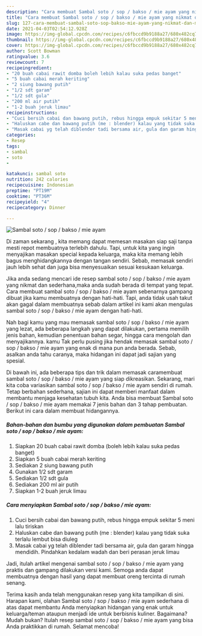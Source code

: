 ```yaml
---
description: "Cara membuat Sambal soto / sop / bakso / mie ayam yang nikmat dan Mudah Dibuat"
title: "Cara membuat Sambal soto / sop / bakso / mie ayam yang nikmat dan Mudah Dibuat"
slug: 127-cara-membuat-sambal-soto-sop-bakso-mie-ayam-yang-nikmat-dan-mudah-dibuat
date: 2021-04-03T02:54:12.928Z
image: https://img-global.cpcdn.com/recipes/c6fbccd9b9188a27/680x482cq70/sambal-soto-sop-bakso-mie-ayam-foto-resep-utama.jpg
thumbnail: https://img-global.cpcdn.com/recipes/c6fbccd9b9188a27/680x482cq70/sambal-soto-sop-bakso-mie-ayam-foto-resep-utama.jpg
cover: https://img-global.cpcdn.com/recipes/c6fbccd9b9188a27/680x482cq70/sambal-soto-sop-bakso-mie-ayam-foto-resep-utama.jpg
author: Scott Bowman
ratingvalue: 3.6
reviewcount: 7
recipeingredient:
- "20 buah cabai rawit domba boleh lebih kalau suka pedas banget"
- "5 buah cabai merah keriting"
- "2 siung bawang putih"
- "1/2 sdt garam"
- "1/2 sdt gula"
- "200 ml air putih"
- "1-2 buah jeruk limau"
recipeinstructions:
- "Cuci bersih cabai dan bawang putih, rebus hingga empuk sekitar 5 meni lalu tiriskan"
- "Haluskan cabe dan bawang putih (me : blender) kalau yang tidak suka terlalu lembut bisa diuleg"
- "Masak cabai yg telah diblender tadi bersama air, gula dan garam hingga mendidih. Pindahkan kedalam wadah dan beri perasan jeruk limau"
categories:
- Resep
tags:
- sambal
- soto
- 

katakunci: sambal soto  
nutrition: 242 calories
recipecuisine: Indonesian
preptime: "PT19M"
cooktime: "PT36M"
recipeyield: "4"
recipecategory: Dinner

---
```



![Sambal soto / sop / bakso / mie ayam](https://img-global.cpcdn.com/recipes/c6fbccd9b9188a27/680x482cq70/sambal-soto-sop-bakso-mie-ayam-foto-resep-utama.jpg)

Di zaman  sekarang , kita memang dapat memesan masakan siap saji tanpa mesti repot membuatnya terlebih dahulu. Tapi, untuk kita yang ingin menyajikan masakan special kepada keluarga, maka kita memang lebih bagus menghidangkannya dengan tangan sendiri. Sebab, memasak sendiri jauh lebih sehat dan juga bisa menyesuaikan sesuai kesukaan keluarga.

Jika anda sedang mencari ide resep sambal soto / sop / bakso / mie ayam yang nikmat dan sederhana,maka anda sudah berada di tempat yang tepat. Cara membuat sambal soto / sop / bakso / mie ayam  sebenarnya gampang dibuat jika kamu membuatnya dengan hati-hati. Tapi, anda tidak usah takut akan gagal dalam membuatnya 
sebab dalam artikel ini kami akan mengulas sambal soto / sop / bakso / mie ayam dengan hati-hati.  



Nah bagi kamu yang mau memasak sambal soto / sop / bakso / mie ayam yang lezat, ada beberapa langkah yang dapat dilakukan, pertama memilih jenis bahan, kemudian penentuan bahan segar, hingga cara mengolah dan menyajikannya. kamu Tak perlu pusing jika hendak memasak sambal soto / sop / bakso / mie ayam yang enak di mana pun anda berada. Sebab, asalkan anda  tahu caranya, maka hidangan ini dapat jadi sajian yang spesial.

Di bawah ini, ada beberapa tips dan trik dalam memasak caramembuat sambal soto / sop / bakso / mie ayam yang siap dikreasikan. Sekarang, mari kita coba variasikan sambal soto / sop / bakso / mie ayam sendiri di rumah. Tetap berbahan sederhana, sajian ini dapat memberi manfaat dalam membantu menjaga kesehatan tubuh kita. Anda bisa membuat Sambal soto / sop / bakso / mie ayam memakai 7 jenis bahan dan 3 tahap pembuatan. Berikut ini cara dalam membuat hidangannya.

<!--inarticleads1-->

##### Bahan-bahan dan bumbu yang digunakan dalam pembuatan Sambal soto / sop / bakso / mie ayam:

1. Siapkan 20 buah cabai rawit domba (boleh lebih kalau suka pedas banget)
1. Siapkan 5 buah cabai merah keriting
1. Sediakan 2 siung bawang putih
1. Gunakan 1/2 sdt garam
1. Sediakan 1/2 sdt gula
1. Sediakan 200 ml air putih
1. Siapkan 1-2 buah jeruk limau




<!--inarticleads2-->

##### Cara menyiapkan Sambal soto / sop / bakso / mie ayam:

1. Cuci bersih cabai dan bawang putih, rebus hingga empuk sekitar 5 meni lalu tiriskan
1. Haluskan cabe dan bawang putih (me : blender) kalau yang tidak suka terlalu lembut bisa diuleg
1. Masak cabai yg telah diblender tadi bersama air, gula dan garam hingga mendidih. Pindahkan kedalam wadah dan beri perasan jeruk limau




Jadi, itulah artikel mengenai  sambal soto / sop / bakso / mie ayam  yang praktis dan gampang dilakukan versi kami. Semoga anda dapat membuatnya dengan hasil yang dapat membuat oreng tercinta di rumah senang. 

Terima kasih anda telah menggunakan resep yang kita tampilkan di sini. Harapan kami, olahan  Sambal soto / sop / bakso / mie ayam sederhana di atas dapat membantu Anda menyiapkan hidangan yang enak untuk keluarga/teman ataupun menjadi ide untuk berbisnis kuliner. Bagaimana? Mudah bukan? Itulah resep sambal soto / sop / bakso / mie ayam yang bisa Anda praktikkan di rumah. Selamat mencoba!

